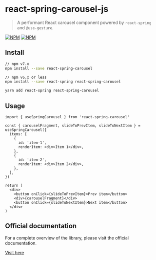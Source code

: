 # react-spring-carousel-js

> A performant React carousel component powered by `react-spring` and `@use-gesture`.

[![NPM](https://img.shields.io/npm/v/react-spring-carousel.svg)](https://www.npmjs.com/package/react-spring-carousel) [![NPM](https://img.shields.io/bundlephobia/minzip/react-spring-carousel)](https://img.shields.io/bundlephobia/minzip/react-spring-carousel)

## Install

```bash
// npm v7.x
npm install --save react-spring-carousel
```

```bash
// npm v6.x or less
npm install --save react-spring react-spring-carousel
```

```bash
yarn add react-spring react-spring-carousel
```

## Usage

```tsx
import { useSpringCarousel } from 'react-spring-carousel'

const { carouselFragment, slideToPrevItem, slideToNextItem } = useSpringCarousel({
  items: [
    {
      id: 'item-1',
      renderItem: <div>Item 1</div>,
    },
    {
      id: 'item-2',
      renderItem: <div>Item 2</div>,
    },
  ],
})

return (
  <div>
    <button onClick={slideToPrevItem}>Prev item</button>
    <div>{carouselFragment}</div>
    <button onClick={slideToNextItem}>Next item</button>
  </div>
)
```

## Official documentation

For a complete overview of the library, please visit the official documentation.

[Visit here](https://react-spring-carousel.emilianobucci.com)
